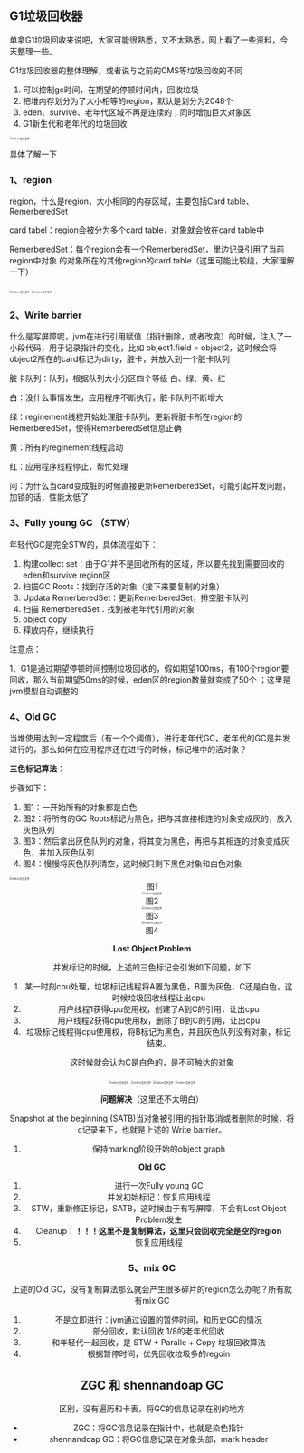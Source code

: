 ## G1垃圾回收器

单拿G1垃圾回收来说吧，大家可能很熟悉，又不太熟悉，网上看了一些资料，今天整理一些。

G1垃圾回收器的整体理解，或者说与之前的CMS等垃圾回收的不同

1. 可以控制gc时间，在期望的停顿时间内，回收垃圾
2. 把堆内存划分为了大小相等的region，默认是划分为2048个
3. eden、survive、老年代区域不再是连续的；同时增加巨大对象区
4. G1新生代和老年代的垃圾回收

<img src="图片/G1-内存分布.jpg" alt="reduce合并文件" style="zoom:30%;" />



具体了解一下

### 1、region

region，什么是region，大小相同的内存区域，主要包括Card table、RemerberedSet

card tabel：region会被分为多个card table，对象就会放在card table中

RemerberedSet：每个region会有一个RemerberedSet，里边记录引用了当前region中对象   的对象所在的其他region的card table（这里可能比较绕，大家理解一下）

<img src="图片/G1-CardTable2.jpg" alt="reduce合并文件" style="zoom:30%;" />

<img src="图片/G1-CardTable1.jpg" alt="reduce合并文件" style="zoom:30%;" />

### 2、Write barrier

什么是写屏障呢，jvm在进行引用赋值（指针删除，或者改变）的时候，注入了一小段代码，用于记录指针的变化，比如 object1.field = object2，这时候会将object2所在的card标记为dirty，脏卡，并放入到一个脏卡队列

脏卡队列：队列，根据队列大小分区四个等级 白、绿、黄、红

白：没什么事情发生，应用程序不断执行，脏卡队列不断增大

绿：reginement线程开始处理脏卡队列，更新将脏卡所在region的RemerberedSet，使得RemerberedSet信息正确

黄：所有的reginement线程启动

红：应用程序线程停止，帮忙处理



问：为什么当card变成脏的时候直接更新RemerberedSet，可能引起并发问题，加锁的话，性能太低了



### 3、Fully young GC （STW）

年轻代GC是完全STW的，具体流程如下：

1. 构建collect set：由于G1并不是回收所有的区域，所以要先找到需要回收的eden和survive region区
2. 扫描GC Roots：找到存活的对象（接下来要复制的对象）
3. Updata RemerberedSet：更新RemerberedSet，排空脏卡队列
4. 扫描 RemerberedSet：找到被老年代引用的对象
5. object copy
6. 释放内存，继续执行



注意点：

1、G1是通过期望停顿时间控制垃圾回收的，假如期望100ms，有100个region要回收，那么当前期望50ms的时候，eden区的region数量就变成了50个 ；这里是jvm模型自动调整的



### 4、Old GC

当堆使用达到一定程度后（有一个个阈值），进行老年代GC，老年代的GC是并发进行的，那么如何在应用程序还在进行的时候，标记堆中的活对象？

**三色标记算法**：

步骤如下：

1. 图1：一开始所有的对象都是白色
2. 图2：将所有的GC Roots标记为黑色，把与其直接相连的对象变成灰的，放入灰色队列
3. 图3：然后拿出灰色队列的对象，将其变为黑色，再把与其相连的对象变成灰色，并加入灰色队列
4. 图4：慢慢将灰色队列清空，这时候只剩下黑色对象和白色对象

<img src="图片/G1-三色标记1.jpg" alt="reduce合并文件" style="zoom:30%;" />

<center> 图1<center>
<img src="图片/G1-三色标记2.jpg" alt="reduce合并文件" style="zoom:30%;" />

<center> 图2<center>
<img src="图片/G1-三色标记3.jpg" alt="reduce合并文件" style="zoom:30%;" />

<center> 图3<center>
<img src="图片/G1-三色标记4.jpg" alt="reduce合并文件" style="zoom:30%;" />

<center> 图4<center>


**Lost Object Problem**

并发标记的时候，上述的三色标记会引发如下问题，如下

1. 某一时刻cpu处理，垃圾标记线程将A置为黑色，B置为灰色，C还是白色，这时候垃圾回收线程让出cpu
2. 用户线程1获得cpu使用权，创建了A到C的引用，让出cpu
3. 用户线程2获得cpu使用权，删除了B到C的引用，让出cpu
4. 垃圾标记线程得cpu使用权，将B标记为黑色，并且灰色队列没有对象，标记结束。

这时候就会认为C是白色的，是不可触达的对象

<img src="图片/G1-LostObjectProblem1.jpg" alt="reduce合并文件" style="zoom:30%;" />

<img src="图片/G1-LostObjectProblem2.jpg" alt="reduce合并文件" style="zoom:30%;" />

<img src="图片/G1-LostObjectProblem3.jpg" alt="reduce合并文件" style="zoom:30%;" />

<img src="图片/G1-LostObjectProblem4.jpg" alt="reduce合并文件" style="zoom:30%;" />

**问题解决**（这里还不太明白）

Snapshot at the beginning (SATB)当对象被引用的指针取消或者删除的时候，将c记录来下，也就是上述的 Write barrier。

1. 保持marking阶段开始的object graph

   

**Old GC**

1. 进行一次Fully young GC
2. 并发初始标记：恢复应用线程
3. STW，重新修正标记，SATB，这时候由于有写屏障，不会有Lost Object Problem发生
4. Cleanup：**！！！这里不是复制算法，这里只会回收完全是空的region**
5. 恢复应用线程



### 5、mix GC

上述的Old GC，没有复制算法那么就会产生很多碎片的region怎么办呢？所有就有mix GC

1. 不是立即进行：jvm通过设置的暂停时间，和历史GC的情况
2. 部分回收，默认回收 1/8的老年代回收
3. 和年轻代一起回收，是 STW + Paralle + Copy 垃圾回收算法
4. 根据暂停时间，优先回收垃圾多的regoin





## ZGC 和 shennandoap GC



区别，没有遍历和卡表，将GC的信息记录在别的地方

- ZGC：将GC信息记录在指针中，也就是染色指针
- shennandoap GC：将GC信息记录在对象头部，mark header